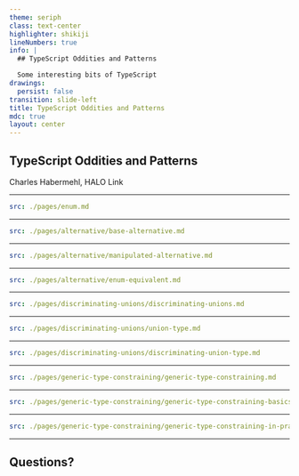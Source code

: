 ```yaml
---
theme: seriph
class: text-center
highlighter: shikiji
lineNumbers: true
info: |
  ## TypeScript Oddities and Patterns

  Some interesting bits of TypeScript
drawings:
  persist: false
transition: slide-left
title: TypeScript Oddities and Patterns
mdc: true
layout: center
---
```


## TypeScript Oddities and Patterns

Charles Habermehl, HALO Link

---

```yaml
src: ./pages/enum.md
```

---

```yaml
src: ./pages/alternative/base-alternative.md
```

---

```yaml
src: ./pages/alternative/manipulated-alternative.md
```

---

```yaml
src: ./pages/alternative/enum-equivalent.md
```

---

```yaml
src: ./pages/discriminating-unions/discriminating-unions.md
```

---

```yaml
src: ./pages/discriminating-unions/union-type.md
```

---

```yaml
src: ./pages/discriminating-unions/discriminating-union-type.md
```

---

```yaml
src: ./pages/generic-type-constraining/generic-type-constraining.md
```

---

```yaml
src: ./pages/generic-type-constraining/generic-type-constraining-basics.md
```

---

```yaml
src: ./pages/generic-type-constraining/generic-type-constraining-in-practice.md
```

---

## Questions?